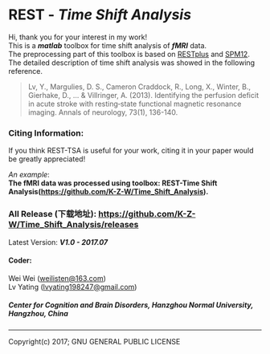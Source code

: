 # REST - *Time Shift Analysis*
Hi, thank you for your interest in my work!  
This is a *__matlab__* toolbox for time shift analysis of *__fMRI__* data.    
The preprocessing part of this toolbox is based on [RESTplus](http://restfmri.net/forum/RESTplusV1.2) and [SPM12](http://www.fil.ion.ucl.ac.uk/spm).    
The detailed description of time shift analysis was showed in the following reference.    

 >Lv, Y., Margulies, D. S., Cameron Craddock, R., Long, X., Winter, B., Gierhake, D., ... & Villringer, A. (2013). Identifying the perfusion deficit in acute stroke with resting‐state functional magnetic resonance imaging. Annals of neurology, 73(1), 136-140.      
 
 ### Citing Information:
  If you think REST-TSA is useful for your work, citing it in your paper would be greatly appreciated!    
 
  _An example_:  
  __The fMRI data was processed using toolbox: REST-Time Shift Analysis(https://github.com/K-Z-W/Time_Shift_Analysis).__     
      
### All Release (下载地址): https://github.com/K-Z-W/Time_Shift_Analysis/releases  
Latest Version:  **_V1.0 - 2017.07_**      

#### Coder:  
  Wei Wei (weilisten@163.com)  
  Lv Yating (lvyating198247@gmail.com)      
  

##### _Center for Cognition and Brain Disorders, Hanzghou Normal University, Hangzhou, China_



   
    
  
  ***     
  Copyright(c) 2017; GNU GENERAL PUBLIC LICENSE
